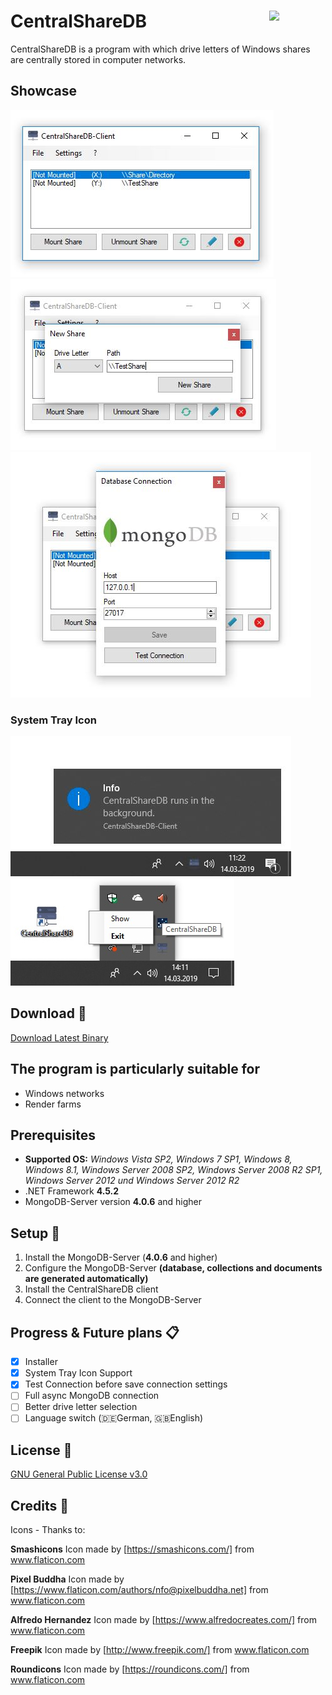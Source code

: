 # CentralShareDB <img src="https://github.com/laurence-trippen/CentralShareDB/blob/master/Preview/favicon.ico" align="right" width="90">
CentralShareDB is a program with which drive letters of Windows 
shares are centrally stored in computer networks.

## Showcase
![](https://github.com/laurence-trippen/CentralShareDB/blob/master/Preview/csdb-main.JPG?raw=true)
![](https://github.com/laurence-trippen/CentralShareDB/blob/master/Preview/csdb-new-share.JPG?raw=true)
![](https://github.com/laurence-trippen/CentralShareDB/blob/master/Preview/csdb-new-connection.JPG?raw=true)

### System Tray Icon
![](https://github.com/laurence-trippen/CentralShareDB/blob/master/Preview/csdb-systray-background.JPG?raw=true)
![](https://github.com/laurence-trippen/CentralShareDB/blob/master/Preview/csdb-systray-background-options.JPG?raw=true)

## Download :floppy_disk:

[Download Latest Binary](https://github.com/laurence-trippen/CentralShareDB/releases/latest)

## The program is particularly suitable for

* Windows networks
* Render farms

## Prerequisites

* **Supported OS:** *Windows Vista SP2, Windows 7 SP1, Windows 8, Windows 8.1, Windows Server 2008 SP2, Windows Server 2008 R2 SP1, Windows Server 2012 und Windows Server 2012 R2*
* .NET Framework **4.5.2**
* MongoDB-Server version **4.0.6** and higher

## Setup :hammer:

1. Install the MongoDB-Server (**4.0.6** and higher)
2. Configure the MongoDB-Server **(database, collections and documents are generated automatically)**
3. Install the CentralShareDB client
4. Connect the client to the MongoDB-Server

## Progress & Future plans :clipboard:

* [x] Installer
* [x] System Tray Icon Support
* [x] Test Connection before save connection settings 
* [ ] Full async MongoDB connection
* [ ] Better drive letter selection
* [ ] Language switch (:de:German, :gb:English)

## License :scroll:
[GNU General Public License v3.0](https://github.com/laurence-trippen/CentralShareDB/blob/master/LICENSE)

## Credits :star2:

Icons - Thanks to:

**Smashicons**
Icon made by [https://smashicons.com/] from www.flaticon.com

**Pixel Buddha**
Icon made by [https://www.flaticon.com/authors/nfo@pixelbuddha.net] from www.flaticon.com

**Alfredo Hernandez**
Icon made by [https://www.alfredocreates.com/] from www.flaticon.com

**Freepik**
Icon made by [http://www.freepik.com/] from www.flaticon.com

**Roundicons**
Icon made by [https://roundicons.com/] from www.flaticon.com
